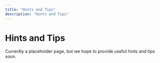 ```yaml
---
title: "Hints and Tips"
description: "Hints and Tips"
---
```


# Hints and Tips

Currently a placeholder page, but we hope to provide useful hints and tips soon.